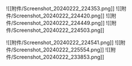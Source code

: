 

![[附件/Screenshot_20240222_224353.png]]
![[附件/Screenshot_20240222_224420.png]]
![[附件/Screenshot_20240222_224449.png]]
![[附件/Screenshot_20240222_224503.png]]

![[附件/Screenshot_20240222_224541.png]]
![[附件/Screenshot_20240222_225554.png]]
![[附件/Screenshot_20240222_233853.png]]
